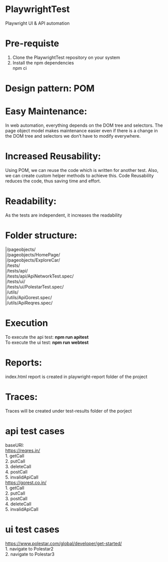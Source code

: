 # PlaywrightTest
Playwright UI &amp; API automation

# Pre-requiste
1. Clone the PlaywrightTest repository on your system
2. Install the npm dependencies <br />
   npm ci

# Design pattern: POM
# Easy Maintenance: 
  In web automation, everything depends on the DOM tree and selectors. The page object model makes maintenance easier even if there is a change in the DOM tree and selectors we don’t have to modify everywhere. 
# Increased Reusability: 
  Using POM, we can reuse the code which is written for another test. Also, we can create custom helper methods to achieve this. Code Reusability reduces the code, thus saving time and effort.
# Readability: 
  As the tests are independent, it increases the readability

# Folder structure:
|/pageobjects/ <br />
|/pageobjects/HomePage/ <br />
|/pageobjects/ExploreCar/ <br />
|/tests/ <br />
|/tests/api/ <br />
|/tests/api/ApiNetworkTest.spec/ <br />
|/tests/ui/ <br />
|/tests/ui/PolestarTest.spec/ <br />
|/utils/ <br />
|/utils/ApiGorest.spec/ <br />
|/utils/ApiReqres.spec/ <br />

# Execution
To execute the api test: **npm run apitest** <br />
To execute the ui test: **npm run webtest** <br />

# Reports:
index.html report is created in playwright-report folder of the project

# Traces:
Traces will be created under test-results folder of the porject

# api test cases 
baseURI:  <br />
	https://reqres.in/  <br />
		1. getCall <br />
		2. putCall <br />
		3. deleteCall <br />
		4. postCall <br />
		5. invalidApiCall <br />
	https://gorest.co.in/ <br />
		1. getCall <br />
		2. putCall <br />
		3. postCall <br />
		4. deleteCall <br />
		5. invalidApiCall <br />

# ui test cases
https://www.polestar.com/global/developer/get-started/  <br />
	1. navigate to Polestar2 <br />
	2. navigate to Polestar3 <br />
  

